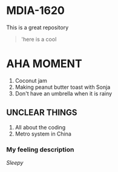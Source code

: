 # MDIA-1620
This is a great repository
>'here is a cool

# AHA MOMENT
1. Coconut jam
2. Making peanut butter toast with Sonja
3. Don't have an umbrella when it is rainy

## UNCLEAR THINGS
1. All about the coding
2. Metro system in China

### My feeling description 
*Sleepy*
